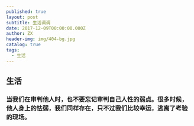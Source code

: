 ```yaml
---
published: true
layout: post
subtitle: 生活调调
date: 2017-12-09T00:00:00.000Z
author: ZX
header-img: img/404-bg.jpg
catalog: true
tags:
  - 生活
---
```

## 生活
### 当我们在审判他人时，也不要忘记审判自己人性的弱点。很多时候，他人身上的怯弱，我们同样存在，只不过我们比较幸运，逃离了考验的现场。
